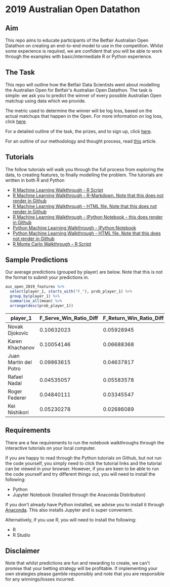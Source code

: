# 2019 Australian Open Datathon 
## Aim
This repo aims to educate participants of the Betfair Australian Open Datathon on creating an end-to-end model to use in the competition. Whilst some experience is required, we are confident that you will be able to work through the examples with basic/intermediate R or Python experience.

## The Task
This repo will outline how the Betfair Data Scientists went about modelling the Australian Open for Betfair's Australian Open Datathon. The task is simple: we ask you to predict the winner of every possible Australian Open matchup using data which we provide.

The metric used to determine the winner will be log loss, based on the actual matchups that happen in the Open. For more information on log loss, click [here](http://wiki.fast.ai/index.php/Log_Loss).

For a detailed outline of the task, the prizes, and to sign up, click [here](https://www.betfair.com.au/hub/australian-open-datathon/).

For an outline of our methodology and thought process, read [this](https://www.betfair.com.au/hub/betfairs-aus-open-datathon-how-to-build-a-model/) article.

## Tutorials
The follow tutorials will walk you through the full process from exploring the data, to creating features, to finally modelling the problem. The tutorials are written in both R and Python
* [R Machine Learning Walkthrough - R Script](https://github.com/betfair-datascientists/aus-open-datathon/blob/master/R-machine-learning-script.R)
* [R Machine Learning Walkthrough - R-Markdown. Note that this does not render in Github](https://github.com/betfair-datascientists/aus-open-datathon/blob/master/R-machine-learning-walkthrough.Rmd)
* [R Machine Learning Walkthrough - HTML file. Note that this does not render in Github](https://github.com/betfair-datascientists/aus-open-datathon/blob/master/R-machine-learning-walkthrough.html)
* [R Machine Learning Walkthrough - IPython Notebook - this does render in Github](https://github.com/betfair-datascientists/aus-open-datathon/blob/master/R-machine-learning-walkthrough.ipynb)
* [Python Machine Learning Walkthrough - IPython Notebook](https://github.com/betfair-datascientists/aus-open-datathon/blob/master/python-machine-learning-walkthrough.ipynb)
* [Python Machine Learning Walkthrough - HTML file. Note that this does not render in Github](https://github.com/betfair-datascientists/aus-open-datathon/blob/master/python-machine-learning-walkthrough.html)
* [R Monte Carlo Walkthrough - R Script](https://github.com/betfair-datascientists/aus-open-datathon/blob/master/R-monte-carlo-walkthrough.R)

## Sample Predictions
Our average predictions (grouped by player) are below. Note that this is not the format to submit your predictions in.
```R
aus_open_2019_features %>% 
  select(player_1, starts_with("F_"), prob_player_1) %>%
  group_by(player_1) %>%
  summarise_all(mean) %>%
  arrange(desc(prob_player_1))
```
|player_1|F_Serve_Win_Ratio_Diff|F_Return_Win_Ratio_Diff|F_Game_Win_Percentage_Diff|F_BreakPoints_Per_Game_Diff|F_Rank_Diff|player_1_win_probability|
|-|-|-|-|-|-|-|
|Novak Djokovic|0.10632023|0.05928945|0.12587775|0.109932037|-63.33858|0.8589674|
|Karen Khachanov|0.10054146|0.06688368|0.11350589|0.056474608|-54.45669|0.8558480|
|Juan Martin del Potro|0.09863615|0.04637817|0.09084452|0.066516476|-60.70866|0.8489047|
|Rafael Nadal|0.04535057|0.05583578|0.08438023|0.089342971|-63.45669|0.8291386|
|Roger Federer|0.04840111|0.03345547|0.06099534|0.003240197|-61.58268|0.8117824|
|Kei Nishikori|0.05230278|0.02686089|0.06877195|0.003942023|-56.27559|0.8070875|

## Requirements
There are a few requirements to run the notebook walkthroughs through the interactive tutorials on your local computer. 

If you are happy to read through the Python tutorials on Github, but not run the code yourself, you simply need to click the tutorial links and the tutorial can be viewed in your browser. However, if you are keen to be able to run the code yourself and try different things out, you will need to install the following:
* Python 
* Jupyter Notebook (Installed through the Anaconda Distribution)

If you don't already have Python installed, we advise you to install it through [Anaconda](https://www.anaconda.com/download/). This also installs Jupyter and is super convenient.

Alternatively, if you use R, you will need to install the following:
* R
* R Studio

## Disclaimer
Note that whilst predictions are fun and rewarding to create, we can't promise that your betting strategy will be profitable. If implementing your own strategies please gamble responsibly and note that you are responsible for any winnings/losses incurred.
